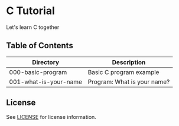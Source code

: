 # C Tutorial

Let's learn C together

## Table of Contents

| Directory             | Description                  |
|-----------------------|------------------------------|
| 000-basic-program     | Basic C program example      |
| 001-what-is-your-name | Program: What is your name?  |

## License

See [LICENSE](LICENSE) for license information.
